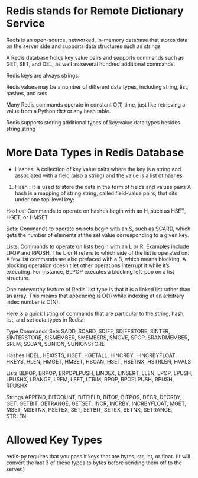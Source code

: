 
# Redis stands for Remote Dictionary Service

Redis is an open-source, networked, in-memory database that stores data on the server side and supports data structures such as strings

A Redis database holds key:value pairs and supports commands such as GET, SET, and DEL, as well as several hundred additional commands.

Redis keys are always strings.

Redis values may be a number of different data types, including string, list, hashes, and sets

Many Redis commands operate in constant O(1) time, just like retrieving a value from a Python dict or any hash table.

Redis supports storing additional types of key:value data types besides string:string

# More Data Types in Redis Database

- Hashes: A collection of key value pairs where the key is a string and associated with a field (also a string) and the value is a list of hashes

1) Hash : It is used to store the data in the form of fields and values pairs
A hash is a mapping of string:string, called field-value pairs, that sits under one top-level key:

Hashes: Commands to operate on hashes begin with an H, such as HSET, HGET, or HMSET

Sets: Commands to operate on sets begin with an S, such as SCARD, which gets the number of elements at the set value corresponding to a given key.

Lists: Commands to operate on lists begin with an L or R. Examples include LPOP and RPUSH. The L or R refers to which side of the list is operated on. A few list commands are also prefaced with a B, which means blocking. A blocking operation doesn’t let other operations interrupt it while it’s executing. For instance, BLPOP executes a blocking left-pop on a list structure.

One noteworthy feature of Redis’ list type is that it is a linked list rather than an array. This means that appending is O(1) while indexing at an arbitrary index number is O(N).

Here is a quick listing of commands that are particular to the string, hash, list, and set data types in Redis:

Type    Commands
Sets    SADD, SCARD, SDIFF, SDIFFSTORE, SINTER, SINTERSTORE, SISMEMBER, SMEMBERS, SMOVE, SPOP, SRANDMEMBER, SREM, SSCAN, SUNION, SUNIONSTORE

Hashes    HDEL, HEXISTS, HGET, HGETALL, HINCRBY, HINCRBYFLOAT, HKEYS, HLEN, HMGET, HMSET, HSCAN, HSET, HSETNX, HSTRLEN, HVALS

Lists BLPOP, BRPOP, BRPOPLPUSH, LINDEX, LINSERT, LLEN, LPOP, LPUSH, LPUSHX, LRANGE, LREM, LSET, LTRIM, RPOP, RPOPLPUSH, RPUSH, RPUSHX

Strings    APPEND, BITCOUNT, BITFIELD, BITOP, BITPOS, DECR, DECRBY, GET, GETBIT, GETRANGE, GETSET, INCR, INCRBY, INCRBYFLOAT, MGET, MSET, MSETNX, PSETEX, SET, SETBIT, SETEX, SETNX, SETRANGE, STRLEN

# Allowed Key Types

redis-py requires that you pass it keys that are bytes, str, int, or float. (It will convert the last 3 of these types to bytes before sending them off to the server.)
